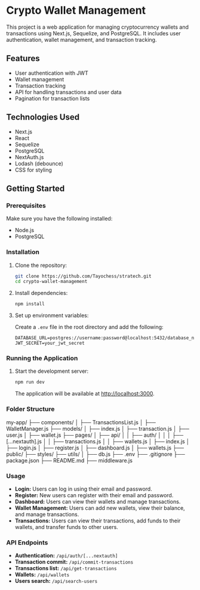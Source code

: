 # Crypto Wallet Management

This project is a web application for managing cryptocurrency wallets and transactions using Next.js, Sequelize, and PostgreSQL. It includes user authentication, wallet management, and transaction tracking.

## Features

- User authentication with JWT
- Wallet management
- Transaction tracking
- API for handling transactions and user data
- Pagination for transaction lists

## Technologies Used

- Next.js
- React
- Sequelize
- PostgreSQL
- NextAuth.js
- Lodash (debounce)
- CSS for styling

## Getting Started

### Prerequisites

Make sure you have the following installed:

- Node.js
- PostgreSQL

### Installation

1. Clone the repository:

    ```bash
    git clone https://github.com/Tayochess/stratech.git
    cd crypto-wallet-management
    ```

2. Install dependencies:

    ```bash
    npm install
    ```

3. Set up environment variables:

    Create a `.env` file in the root directory and add the following:

    ```plaintext
    DATABASE_URL=postgres://username:password@localhost:5432/database_name
    JWT_SECRET=your_jwt_secret
    ```

### Running the Application

1. Start the development server:

    ```bash
    npm run dev
    ```

    The application will be available at [http://localhost:3000](http://localhost:3000).

### Folder Structure

my-app/
├── components/
│ ├── TransactionsList.js
│ ├── WalletManager.js
├── models/
│ ├── index.js
│ ├── transaction.js
│ ├── user.js
│ ├── wallet.js
├── pages/
│ ├── api/
│ │ ├── auth/
│ │ │ ├── [...nextauth].js
│ │ ├── transactions.js
│ │ ├── wallets.js
│ ├── index.js
│ ├── login.js
│ ├── register.js
│ ├── dashboard.js
│ ├── wallets.js
├── public/
├── styles/
├── utils/
│ ├── db.js
├── .env
├── .gitignore
├── package.json
├── README.md
├── middleware.js


### Usage

- **Login:** Users can log in using their email and password.
- **Register:** New users can register with their email and password.
- **Dashboard:** Users can view their wallets and manage transactions.
- **Wallet Management:** Users can add new wallets, view their balance, and manage transactions.
- **Transactions:** Users can view their transactions, add funds to their wallets, and transfer funds to other users.

### API Endpoints

- **Authentication:** `/api/auth/[...nextauth]`
- **Transaction commit:** `/api/commit-transactions`
- **Transactions list:** `/api/get-transactions`
- **Wallets:** `/api/wallets`
- **Users search:** `/api/search-users`